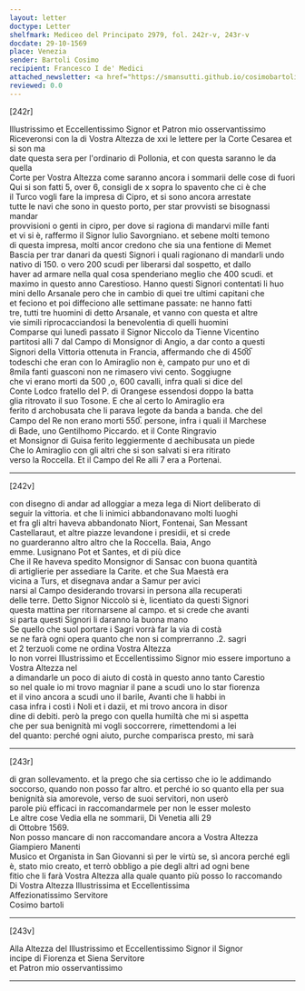 ```yaml
---
layout: letter
doctype: Letter
shelfmark: Mediceo del Principato 2979, fol. 242r-v, 243r-v
docdate: 29-10-1569
place: Venezia
sender: Bartoli Cosimo
recipient: Francesco I de' Medici
attached_newsletter: <a href="https://smansutti.github.io/cosimobartoli/texts/3080_161/">3080_161</a>
reviewed: 0.0
---
```


[242r]  
  
  
Illustrissimo et Eccellentissimo Signor et Patron mio osservantissimo  
Riceveronsi con la di Vostra Altezza de xxi le lettere per la Corte Cesarea et si son ma  
date questa sera per l'ordinario di Pollonia, et con questa saranno le da quella  
Corte per Vostra Altezza come saranno ancora i sommarii delle cose di fuori  
Qui si son fatti 5, over 6, consigli de x sopra lo spavento che ci è che  
il Turco vogli fare la impresa di Cipro, et si sono ancora arrestate  
tutte le navi che sono in questo porto, per star provvisti se bisognassi mandar  
provvisioni o genti in cipro, per dove si ragiona di mandarvi mille fanti  
et vi si è, raffermo il Signor Iulio Savorgniano. et sebene molti temono  
di questa impresa, molti ancor credono che sia una fentione di Memet  
Bascia per trar danari da questi Signori i quali ragionano di mandarli undo  
nativo di 150. o vero 200 scudi per liberarsi dal sospetto, et dallo  
haver ad armare nella qual cosa spenderiano meglio che 400 scudi. et  
maximo in questo anno Carestioso. Hanno questi Signori contentati li huo  
mini dello Arsanale pero che in cambio di quei tre ultimi capitani che  
et feciono et poi diffeciono alle settimane passate: ne hanno fatti  
tre, tutti tre huomini di detto Arsanale, et vanno con questa et altre  
vie simili riprocacciandosi la benevolentia di quelli huomini  
Comparse qui lunedì passato il Signor Niccolo da Tienne Vicentino  
partitosi alli 7 dal Campo di Monsignor di Angio, a dar conto a questi  
Signori della Vittoria ottenuta in Francia, affermando che di 450̅0̅  
todeschi che eran con lo Amiraglio non è, campato pur uno et di  
8mila fanti guasconi non ne rimasero vivi cento. Soggiugne  
che vi erano morti da 500 ,o, 600 cavalli, infra quali si dice del  
Conte Lodco fratello del P. di Orangese essendosi doppo la batta  
glia ritrovato il suo Tosone. E che al certo lo Amiraglio era  
ferito d archobusata che li parava legote da banda a banda. che del  
Campo del Re non erano morti 550̅. persone, infra i quali il Marchese  
di Bade, uno Gentilhomo Piccardo. et il Conte Ringravio  
et Monsignor di Guisa ferito leggiermente d aechibusata un piede  
Che lo Amiraglio con gli altri che si son salvati si era ritirato  
verso la Roccella. Et il Campo del Re alli 7 era a Portenai.  
  
---  

[242v]  
  
  
con disegno di andar ad alloggiar a meza lega di Niort deliberato di  
seguir la vittoria. et che li inimici abbandonavano molti luoghi  
et fra gli altri haveva abbandonato Niort, Fontenai, San Messant  
Castellaraut, et altre piazze levandone i presidii, et si crede  
no guarderanno altro altro che la Roccella. Baia, Ango  
emme. Lusignano Pot et Santes, et di più dice  
Che il Re haveva spedito Monsignor di Sansac con buona quantità  
di artiglierie per assediare la Carite. et che Sua Maestà era  
vicina a Turs, et disegnava andar a Samur per avici  
narsi al Campo desiderando trovarsi in persona alla recuperati  
delle terre. Detto Signor Niccolò si è, licentiato da questi Signori  
questa mattina per ritornarsene al campo. et si crede che avanti  
si parta questi Signori li daranno la buona mano  
Se quello che suol portare i Sagri vorrà far la via di costà  
se ne farà ogni opera quanto che non si comprerranno .2. sagri  
et 2 terzuoli come ne ordina Vostra Altezza  
Io non vorrei Illustrissimo et Eccellentissimo Signor mio essere importuno a Vostra Altezza nel  
a dimandarle un poco di aiuto di costà in questo anno tanto Carestio  
so nel quale io mi trovo magniar il pane a scudi uno lo star fiorenza  
et il vino ancora a scudi uno il barile, Avanti che li habbi in  
casa infra i costì i Noli et i dazii, et mi trovo ancora in disor  
dine di debiti. però la prego con quella humiltà che mi si aspetta  
che per sua benignità mi vogli soccorrere, rimettendomi a lei  
del quanto: perché ogni aiuto, purche comparisca presto, mi sarà  
  
---  

[243r]  
  
  
di gran sollevamento. et la prego che sia certisso che io le addimando  
soccorso, quando non posso far altro. et perché io so quanto ella per sua  
benignità sia amorevole, verso de suoi servitori, non userò  
parole più efficaci in raccomandarmele per non le esser molesto  
Le altre cose Vedia ella ne sommarii, Di Venetia alli 29  
di Ottobre 1569.  
Non posso mancare di non raccomandare ancora a Vostra Altezza Giampiero Manenti  
Musico et Organista in San Giovanni sì per le virtù se, sì ancora perché egli  
è, stato mio creato, et terrò obbligo a pie degli altri ad ogni bene  
fitio che li farà Vostra Altezza alla quale quanto più posso lo raccomando  
Di Vostra Altezza Illustrissima et Eccellentissima  
Affezionatissimo Servitore  
Cosimo bartoli  
  
---  

[243v]  
  
  
Alla Altezza del Illustrissimo et Eccellentissimo Signor il Signor  
incipe di Fiorenza et Siena Servitore  
et Patron mio osservantissimo  
  
---  


